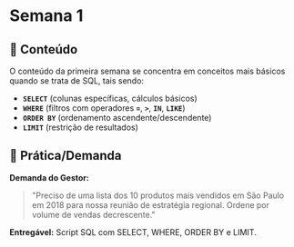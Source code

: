 # Semana 1

## 📌 Conteúdo
O conteúdo da primeira semana se concentra em conceitos mais básicos quando se trata de SQL, tais sendo: 
- **`SELECT`** (colunas específicas, cálculos básicos)
- **`WHERE`** (filtros com operadores **`=`**, **`>`**, **`IN`**, **`LIKE`**)
- **`ORDER BY`** (ordenamento ascendente/descendente)
- **`LIMIT`** (restrição de resultados)

## 🎯 Prática/Demanda
**Demanda do Gestor:**
>"Preciso de uma lista dos 10 produtos mais vendidos em São Paulo em 2018 para nossa reunião de estratégia regional. Ordene por volume de vendas decrescente."

**Entregável:** Script SQL com SELECT, WHERE, ORDER BY e LIMIT.
